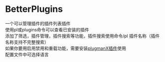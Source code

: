 # BetterPlugins
一个可以管理插件的插件列表插件
<br>
使用pl或plugins命令可以查看已安装的插件
<br>
添加了筛选，插件管理，插件搜索等功能，插件搜索使用命令/pl 插件名称（插件名称支持不完整搜索）
<br>
如果你要用启用禁用和重载功能，需要安装[plugmanX插件](https://www.spigotmc.org/resources/plugmanx.88135/ "管理插件的插件")使用
<br>
配置文件中可选择语言
